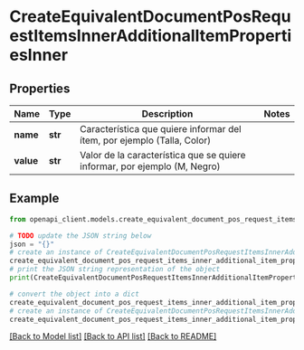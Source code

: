 # CreateEquivalentDocumentPosRequestItemsInnerAdditionalItemPropertiesInner


## Properties

Name | Type | Description | Notes
------------ | ------------- | ------------- | -------------
**name** | **str** | Característica que quiere informar del ítem, por ejemplo (Talla, Color) | 
**value** | **str** | Valor de la característica que se quiere informar, por ejemplo (M, Negro) | 

## Example

```python
from openapi_client.models.create_equivalent_document_pos_request_items_inner_additional_item_properties_inner import CreateEquivalentDocumentPosRequestItemsInnerAdditionalItemPropertiesInner

# TODO update the JSON string below
json = "{}"
# create an instance of CreateEquivalentDocumentPosRequestItemsInnerAdditionalItemPropertiesInner from a JSON string
create_equivalent_document_pos_request_items_inner_additional_item_properties_inner_instance = CreateEquivalentDocumentPosRequestItemsInnerAdditionalItemPropertiesInner.from_json(json)
# print the JSON string representation of the object
print(CreateEquivalentDocumentPosRequestItemsInnerAdditionalItemPropertiesInner.to_json())

# convert the object into a dict
create_equivalent_document_pos_request_items_inner_additional_item_properties_inner_dict = create_equivalent_document_pos_request_items_inner_additional_item_properties_inner_instance.to_dict()
# create an instance of CreateEquivalentDocumentPosRequestItemsInnerAdditionalItemPropertiesInner from a dict
create_equivalent_document_pos_request_items_inner_additional_item_properties_inner_from_dict = CreateEquivalentDocumentPosRequestItemsInnerAdditionalItemPropertiesInner.from_dict(create_equivalent_document_pos_request_items_inner_additional_item_properties_inner_dict)
```
[[Back to Model list]](../README.md#documentation-for-models) [[Back to API list]](../README.md#documentation-for-api-endpoints) [[Back to README]](../README.md)


